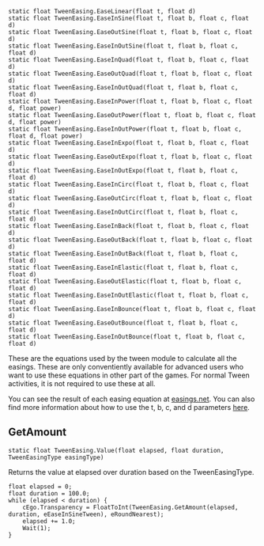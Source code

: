     static float TweenEasing.EaseLinear(float t, float d)    static float TweenEasing.EaseInSine(float t, float b, float c, float d)    static float TweenEasing.EaseOutSine(float t, float b, float c, float d)    static float TweenEasing.EaseInOutSine(float t, float b, float c, float d)    static float TweenEasing.EaseInQuad(float t, float b, float c, float d)    static float TweenEasing.EaseOutQuad(float t, float b, float c, float d)    static float TweenEasing.EaseInOutQuad(float t, float b, float c, float d)    static float TweenEasing.EaseInPower(float t, float b, float c, float d, float power)    static float TweenEasing.EaseOutPower(float t, float b, float c, float d, float power)    static float TweenEasing.EaseInOutPower(float t, float b, float c, float d, float power)    static float TweenEasing.EaseInExpo(float t, float b, float c, float d)    static float TweenEasing.EaseOutExpo(float t, float b, float c, float d)    static float TweenEasing.EaseInOutExpo(float t, float b, float c, float d)    static float TweenEasing.EaseInCirc(float t, float b, float c, float d)    static float TweenEasing.EaseOutCirc(float t, float b, float c, float d)    static float TweenEasing.EaseInOutCirc(float t, float b, float c, float d)    static float TweenEasing.EaseInBack(float t, float b, float c, float d)    static float TweenEasing.EaseOutBack(float t, float b, float c, float d)    static float TweenEasing.EaseInOutBack(float t, float b, float c, float d)    static float TweenEasing.EaseInElastic(float t, float b, float c, float d)    static float TweenEasing.EaseOutElastic(float t, float b, float c, float d)    static float TweenEasing.EaseInOutElastic(float t, float b, float c, float d)    static float TweenEasing.EaseInBounce(float t, float b, float c, float d)    static float TweenEasing.EaseOutBounce(float t, float b, float c, float d)    static float TweenEasing.EaseInOutBounce(float t, float b, float c, float d)These are the equations used by the tween module to calculate all the easings. Theseare only conventiently available for advanced users who want to use these equations in other part of the games.For normal Tween activities, it is not required to use these at all.You can see the result of each easing equation at [easings.net](http://easings.net). You can alsofind more information about how to use the t, b, c, and d parameters [here](http://www.robertpenner.com/easing/).## GetAmount    static float TweenEasing.Value(float elapsed, float duration, TweenEasingType easingType)Returns the value at elapsed over duration based on the TweenEasingType.    float elapsed = 0;    float duration = 100.0;    while (elapsed < duration) {        cEgo.Transparency = FloatToInt(TweenEasing.GetAmount(elapsed, duration, eEaseInSineTween), eRoundNearest);        elapsed += 1.0;        Wait(1);    }